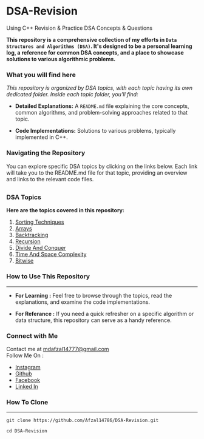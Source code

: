 # DSA-Revision
Using C++ Revision &amp; Practice DSA Concepts &amp; Questions  

**This repository is a comprehensive collection of my efforts in `Data Structures and Algorithms (DSA)`. It's designed to be a personal learning log, a reference for common DSA concepts, and a place to showcase solutions to various algorithmic problems.**  

### What you will find here  
_This repository is organized by DSA topics, with each topic having its own dedicated folder. Inside each topic folder, you'll find:_  

* **Detailed Explanations:** A `README.md` file explaining the core concepts, common algorithms, and problem-solving approaches related to that topic.  

* **Code Implementations:** Solutions to various problems, typically implemented in C++.  

### Navigating the Repository  
You can explore specific DSA topics by clicking on the links below. Each link will take you to the README.md file for that topic, providing an overview and links to the relevant code files.  

##

### DSA Topics  
**Here are the topics covered in this repository:**  

1. [Sorting Techniques](./Sorting/README.md)  
2. [Arrays](./Arrays/README.md)  
3. [Backtracking](./Backtraking/README.md)  
4. [Recursion](./Recursion/README.md)  
5. [Divide And Conquer](./Divide_Conquer/README.md)  
6. [Time And Space Complexity](./Time-Space-Complexity/README.md)  
7. [Bitwise](./Bitwise/README.md)  

### How to Use This Repository  
****
* **For Learning :** Feel free to browse through the topics, read the explanations, and examine the code implementations.  

* **For Referance :** If you need a quick refresher on a specific algorithm or data structure, this repository can serve as a handy reference.  

### Connect with Me  
Contact me at mdafzal14777@gmail.com  
Follow Me On :  
* [Instagram](https://instagram.com/mdafzal14786)  
* [Github](https://github.com/afzal14786)  
* [Facebook](https://facebook.com/mdafzal14786)  
* [Linked In](https://www.linkedin.com/in/mdafzal14786/)  

### How To Clone  

****
```
git clone https://github.com/Afzal14786/DSA-Revision.git

cd DSA-Revision  
```